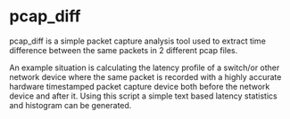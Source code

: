 # pcap_diff
pcap_diff is a simple packet capture analysis tool used to extract time difference between the same packets in 2 different pcap files. 

An example situation is calculating the latency profile of a switch/or other network device where the same packet is recorded with a highly accurate hardware timestamped packet capture device both before the network device and after it.  Using this script a simple text based latency statistics and histogram can be generated.

